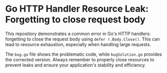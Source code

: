 # Go HTTP Handler Resource Leak: Forgetting to close request body

This repository demonstrates a common error in Go's HTTP handlers: forgetting to close the request body using `defer r.Body.Close()`.  This can lead to resource exhaustion, especially when handling large requests.

The `bug.go` file shows the problematic code, while `bugSolution.go` provides the corrected version.  Always remember to properly close resources to prevent leaks and ensure your application's stability and efficiency.